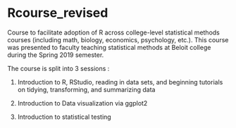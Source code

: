 # Rcourse_revised
Course to facilitate adoption of R across college-level statistical methods courses (including math, biology, economics, psychology, etc.). This course was presented to faculty teaching statistical methods at Beloit college during the Spring 2019 semester.
 
The course is split into 3 sessions :

1.  Introduction to R, RStudio, reading in data sets, and beginning tutorials on tidying, transforming, and summarizing data  

2.  Introduction to Data visualization via ggplot2 

3.  Introduction to statistical testing 

